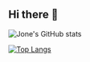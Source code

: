 ## Hi there 👋

<!--
**LiZhongpeng2/LiZhongpeng2** is a ✨ _special_ ✨ repository because its `README.md` (this file) appears on your GitHub profile.
-->
![Jone's GitHub stats](https://github-readme-stats.vercel.app/api?username=LiZhongpeng2&show_icons=true&theme=radical)

[![Top Langs](https://github-readme-stats.vercel.app/api/top-langs/?username=LiZhongpeng2&layout=compact)](https://github.com/anuraghazra/github-readme-stats)

